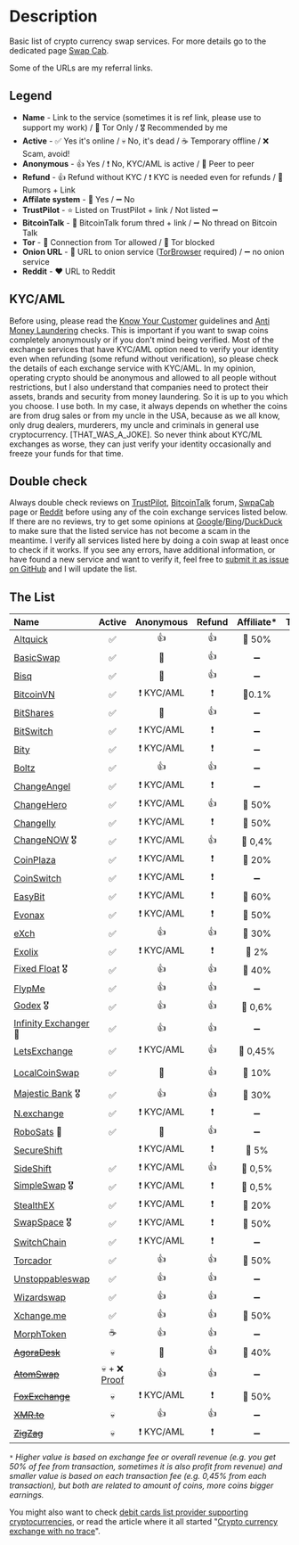 # Description
Basic list of crypto currency swap services. For more details go to the dedicated page [Swap Cab](https://swap.cab/).

Some of the URLs are my referral links.

## Legend
+ **Name** - Link to the service (sometimes it is ref link, please use to support my work) / 🧅 Tor Only / 🎖️ Recommended by me
+ **Active** - :white_check_mark: Yes it's online / :skull: No, it's dead / :coffee: Temporary offline / :x: Scam, avoid!
+ **Anonymous** - :+1: Yes / :heavy_exclamation_mark: No, KYC/AML is active / :two_men_holding_hands: Peer to peer
+ **Refund** - :+1: Refund without KYC / :heavy_exclamation_mark: KYC is needed even for refunds / :rotating_light: Rumors + Link
+ **Affilate system** - :link: Yes / :heavy_minus_sign: No 
+ **TrustPilot** - :star: Listed on TrustPilot + link / Not listed :heavy_minus_sign:
+ **BitcoinTalk** - :bookmark_tabs: BitcoinTalk forum thred + link / :heavy_minus_sign: No thread on Bitcoin Talk
+ **Tor** - :green_heart: Connection from Tor allowed / :no_entry_sign: Tor blocked
+ **Onion URL** - :purple_heart: URL to onion service ([TorBrowser](https://www.torproject.org/download/) required) / :heavy_minus_sign: no onion service
+ **Reddit** - ❤️ URL to Reddit

## KYC/AML
Before using, please read the [Know Your Customer](https://en.wikipedia.org/wiki/Know_your_customer) guidelines and [Anti Money Laundering](https://en.wikipedia.org/wiki/Money_laundering#Anti-money_laundering) checks. This is important if you want to swap coins completely anonymously or if you don't mind being verified. Most of the exchange services that have KYC/AML option need to verify your identity even when refunding (some refund without verification), so please check the details of each exchange service with KYC/AML. In my opinion, operating crypto should be anonymous and allowed to all people without restrictions, but I also understand that companies need to protect their assets, brands and security from money laundering. So it is up to you which you choose. I use both. In my case, it always depends on whether the coins are from drug sales or from my uncle in the USA, because as we all know, only drug dealers, murderers, my uncle and criminals in general use cryptocurrency. [THAT_WAS_A_JOKE]. So never think about KYC/ML exchanges as worse, they can just verify your identity occasionally and freeze your funds for that time.

## Double check

Always double check reviews on [TrustPilot](https://www.trustpilot.com/), [BitcoinTalk](https://bitcointalk.org/) forum, [SwpaCab](https://swap.cab/) page or [Reddit](https://www.reddit.com/) before using any of the coin exchange services listed below. If there are no reviews, try to get some opinions at [Google](https://google.com/)/[Bing](https://www.bing.com/)/[DuckDuck](https://duckduckgo.com/) to make sure that the listed service has not become a scam in the meantime. I verify all services listed here by doing a coin swap at least once to check if it works. If you see any errors, have additional information, or have found a new service and want to verify it, feel free to [submit it as issue on GitHub](https://github.com/h0ek/crypto-swap/issues) and I will update the list.

## The List

| Name                                                         |                            Active                            |            Anonymous             |          Refund          |     Affiliate*     |                          TrustPilot                          |                            Forum                             |       Tor       |                            Onion                             |                         Reddit                          |
| :----------------------------------------------------------- | :----------------------------------------------------------: | :------------------------------: | :----------------------: | :----------------: | :----------------------------------------------------------: | :----------------------------------------------------------: | :-------------: | :----------------------------------------------------------: | :-----------------------------------------------------: |
| [Altquick](https://altquick.com/?aKey=1157de969a15675e8007374602ef8e0cc1b8fe0a) |                      :white_check_mark:                      |               :+1:               |           :+1:           |     :link: 50%     |                      :heavy_minus_sign:                      | :bookmark_tabs: [BT](https://bitcointalk.org/index.php?topic=5111785) |  :green_heart:  |                      :heavy_minus_sign:                      |                   :heavy_minus_sign:                    |
| [BasicSwap](https://basicswapdex.com/)                       |                      :white_check_mark:                      |     :two_men_holding_hands:      |           :+1:           | :heavy_minus_sign: |                      :heavy_minus_sign:                      |                      :heavy_minus_sign:                      |  :green_heart:  |                      :heavy_minus_sign:                      |                   :heavy_minus_sign:                    |
| [Bisq](https://bisq.network/)                                |                      :white_check_mark:                      |     :two_men_holding_hands:      |           :+1:           | :heavy_minus_sign: | :star: [TP](https://www.trustpilot.com/review/bisq.network)  | :bookmark_tabs: [BT](https://bitcointalk.org/index.php?topic=5230289.0) |  :green_heart:  |                      :heavy_minus_sign:                      |      :heart:[URL](https://www.reddit.com/r/bisq/)       |
| [BitcoinVN](https://bitcoinvn.io/?ref=f2f994a2ffbb31ea)      |                      :white_check_mark:                      | :heavy_exclamation_mark: KYC/AML | :heavy_exclamation_mark: |     :link:0.1%     |  :star: [TP](https://pl.trustpilot.com/review/bitcoinvn.io)  | :bookmark_tabs:[BT](https://bitcointalk.org/index.php?topic=5215245.0) |  :green_heart:  |                      :heavy_minus_sign:                      |                   :heavy_minus_sign:                    |
| [BitShares](https://wallet.bitshares.org/)                   |                      :white_check_mark:                      |     :two_men_holding_hands:      |           :+1:           | :heavy_minus_sign: |                      :heavy_minus_sign:                      | :bookmark_tabs: [BT](https://bitcointalk.org/index.php?topic=1949828) |  :green_heart:  |                      :heavy_minus_sign:                      |    :heart:[URL](https://www.reddit.com/r/BitShares/)    |
| [BitSwitch](https://www.bitswitch.io/)                       |                      :white_check_mark:                      | :heavy_exclamation_mark: KYC/AML | :heavy_exclamation_mark: | :heavy_minus_sign: |                      :heavy_minus_sign:                      | :bookmark_tabs: [BT](https://bitcointalk.org/index.php?topic=5436561.0) |  :green_heart:  |                      :heavy_minus_sign:                      |                   :heavy_minus_sign:                    |
| [Bity](https://bity.com/)                                    |                      :white_check_mark:                      | :heavy_exclamation_mark: KYC/AML | :heavy_exclamation_mark: | :heavy_minus_sign: |   :star: [TP](https://www.trustpilot.com/review/bity.com)    | :bookmark_tabs: [BT](https://bitcointalk.org/index.php?topic=1352830.0) |  :green_heart:  |                      :heavy_minus_sign:                      |                   :heavy_minus_sign:                    |
| [Boltz](https://boltz.exchange/)                             |                      :white_check_mark:                      |               :+1:               |           :+1:           | :heavy_minus_sign: |                      :heavy_minus_sign:                      |                      :heavy_minus_sign:                      |  :green_heart:  | :purple_heart: [URL](http://boltzzzbnus4m7mta3cxmflnps4fp7dueu2tgurstbvrbt6xswzcocyd.onion) |                   :heavy_minus_sign:                    |
| [ChangeAngel](https://changeangel.io/)                       |                      :white_check_mark:                      | :heavy_exclamation_mark: KYC/AML | :heavy_exclamation_mark: | :heavy_minus_sign: | :star: [TP](https://www.trustpilot.com/review/changeangel.io) |                      :heavy_minus_sign:                      |  :green_heart:  |                      :heavy_minus_sign:                      | :heart:[URL](https://www.reddit.com/user/changeangel/)  |
| [ChangeHero](https://changehero.io/?ref=7db3572e6479494cb601821a15e58a59) |                      :white_check_mark:                      | :heavy_exclamation_mark: KYC/AML |           :+1:           |     :link: 50%     | :star: [TP](https://www.trustpilot.com/review/changehero.io) |                      :heavy_minus_sign:                      |  :green_heart:  |                      :heavy_minus_sign:                      |  :heart:[URL](https://www.reddit.com/r/ChangeHero_io/)  |
| [Changelly](https://changelly.com/?ref_id=2965k67m5ciykjaz)  |                      :white_check_mark:                      | :heavy_exclamation_mark: KYC/AML | :heavy_exclamation_mark: |     :link: 50%     | :star: [TP](https://www.trustpilot.com/review/changelly.com) | :bookmark_tabs: [BT](https://bitcointalk.org/index.php?topic=1435275) |  :green_heart:  |                      :heavy_minus_sign:                      |    :heart:[URL](https://www.reddit.com/r/Changelly/)    |
| [ChangeNOW](https://changenow.io/?link_id=4bbf275ac3078e) 🎖️  |                      :white_check_mark:                      | :heavy_exclamation_mark: KYC/AML |           :+1:           |    :link: 0,4%     | :star: [TP](https://www.trustpilot.com/review/changenow.io)  | :bookmark_tabs: [BT](https://bitcointalk.org/index.php?topic=5099039/) |  :green_heart:  |                      :heavy_minus_sign:                      |  :heart:[URL](https://www.reddit.com/r/ChangeNOW_io/)   |
| [CoinPlaza](https://www.coinplaza.it/?ref=7a7d3z9df75e518958) |                      :white_check_mark:                      | :heavy_exclamation_mark: KYC/AML | :heavy_exclamation_mark: |     :link: 20%     |                      :heavy_minus_sign:                      | :bookmark_tabs: [BT](https://bitcointalk.org/index.php?topic=5093055.0) |  :green_heart:  |                      :heavy_minus_sign:                      |                   :heavy_minus_sign:                    |
| [CoinSwitch](https://coinswitch.co/)                         |                      :white_check_mark:                      | :heavy_exclamation_mark: KYC/AML | :heavy_exclamation_mark: | :heavy_minus_sign: | :star: [TP](https://www.trustpilot.com/review/coinswitch.co) |   [BT](https://bitcointalk.org/index.php?topic=2041972.0)    |  :green_heart:  |                      :heavy_minus_sign:                      |   :heart:[URL](https://www.reddit.com/r/coinswitch/)    |
| [EasyBit](https://easybit.com/?ref_id=n8Gb00r4zB)            |                      :white_check_mark:                      | :heavy_exclamation_mark: KYC/AML | :heavy_exclamation_mark: |     :link: 60%     |  :star: [TP](https://www.trustpilot.com/review/easybit.com)  |                      :heavy_minus_sign:                      |  :green_heart:  |                      :heavy_minus_sign:                      |                   :heavy_minus_sign:                    |
| [Evonax](https://www.evonax.com/)                            |                      :white_check_mark:                      | :heavy_exclamation_mark: KYC/AML | :heavy_exclamation_mark: |     :link: 50%     | :star: [TP](https://www.trustpilot.com/review/www.evonax.com) |                      :heavy_minus_sign:                      |  :green_heart:  |                      :heavy_minus_sign:                      |                   :heavy_minus_sign:                    |
| [eXch](http://exch.cx/?ref=Dc3fE55b)                         |                      :white_check_mark:                      |               :+1:               |           :+1:           |     :link: 30%     |    :star: [TP](https://www.trustpilot.com/review/exch.cx)    |                      :heavy_minus_sign:                      |  :green_heart:  | :purple_heart: [URL](http://hszyoqwrcp7cxlxnqmovp6vjvmnwj33g4wviuxqzq47emieaxjaperyd.onion/?ref=8C43fef7) |                   :heavy_minus_sign:                    |
| [Exolix](https://exolix.com/?ref=CHsIDEU4zPnvknhK)           |                      :white_check_mark:                      | :heavy_exclamation_mark: KYC/AML | :heavy_exclamation_mark: |     :link: 2%      |  :star: [TP](https://www.trustpilot.com/review/exolix.com)   | :bookmark_tabs: [BT](https://bitcointalk.org/index.php?topic=5185036.0) |  :green_heart:  |                      :heavy_minus_sign:                      |                   :heavy_minus_sign:                    |
| [Fixed Float](https://ff.io/?ref=b5vqkwca) 🎖️                 |                      :white_check_mark:                      |               :+1:               |           :+1:           |     :link: 40%     | :star: [TP](https://www.trustpilot.com/review/fixedfloat.com) | :bookmark_tabs: [BT](https://bitcointalk.org/index.php?topic=5103574.0) |  :green_heart:  |                      :heavy_minus_sign:                      |   :heart:[URL](https://www.reddit.com/r/FixedFloat/)    |
| [FlypMe](https://flyp.me/)                                   |                      :white_check_mark:                      |               :+1:               |           :+1:           | :heavy_minus_sign: |    :star: [TP](https://www.trustpilot.com/review/flyp.me)    | :bookmark_tabs: [BT](https://bitcointalk.org/index.php?topic=3208626.360) |  :green_heart:  |                      :heavy_minus_sign:                      |     :heart:[URL](https://www.reddit.com/r/flypme/)      |
| [Godex](https://godex.io/?aff_id=iN3C1OoJxPuOEgzC&utm_source=affiliate&utm_medium=0ut3rSpace&utm_campaign=iN3C1OoJxPuOEgzC) 🎖️ |                      :white_check_mark:                      |               :+1:               |           :+1:           |    :link: 0,6%     |   :star: [TP](https://www.trustpilot.com/review/godex.io)    | :bookmark_tabs: [BT](https://bitcointalk.org/index.php?topic=4693949.0) |  :green_heart:  |                      :heavy_minus_sign:                      |   :heart:[URL](https://www.reddit.com/user/Godex_io/)   |
| [Infinity Exchanger](https://exchanger.infinity.taxi/) 🧅     |                      :white_check_mark:                      |               :+1:               |           :+1:           | :heavy_minus_sign: |                      :heavy_minus_sign:                      |                      :heavy_minus_sign:                      |  :green_heart:  |                        :purple_heart:                        |                   :heavy_minus_sign:                    |
| [LetsExchange](https://letsexchange.io/?ref_id=UGsjyvyYvQnIVa5A) |                      :white_check_mark:                      | :heavy_exclamation_mark: KYC/AML |           :+1:           |    :link: 0,45%    | :star: [TP](https://www.trustpilot.com/review/letsexchange.io) |                      :heavy_minus_sign:                      |  :green_heart:  |                      :heavy_minus_sign:                      |  :heart:[URL](https://www.reddit.com/r/LetsExchange/)   |
| [LocalCoinSwap](https://localcoinswap.com/?rc=B68EA756)      |                      :white_check_mark:                      |     :two_men_holding_hands:      |           :+1:           |     :link: 10%     | :star: [TP](https://www.trustpilot.com/review/www.localcoinswap.com)​ |                      :heavy_minus_sign:                      |  :green_heart:  |                      :heavy_minus_sign:                      | :heart: [URL](https://www.reddit.com/r/LocalCoinSwap/)  |
| [Majestic Bank](https://majesticbank.at/?ref=tGIwIS) 🎖️       |                      :white_check_mark:                      |               :+1:               |           :+1:           |     :link: 30%     |                      :heavy_minus_sign:                      |                      :heavy_minus_sign:                      |  :green_heart:  | :purple_heart: [URL](http://majestictfvnfjgo5hqvmuzynak4kjl5tjs3j5zdabawe6n2aaebldad.onion/?ref=tGIwIS) |                   :heavy_minus_sign:                    |
| [N.exchange](https://n.exchange/)                            |                      :white_check_mark:                      | :heavy_exclamation_mark: KYC/AML | :heavy_exclamation_mark: | :heavy_minus_sign: |                      :heavy_minus_sign:                      | :bookmark_tabs: [BT](https://bitcointalk.org/index.php?topic=4496222.0) |  :green_heart:  |                      :heavy_minus_sign:                      |                   :heavy_minus_sign:                    |
| [RoboSats](https://learn.robosats.com/) 🧅                    |                      :white_check_mark:                      |     :two_men_holding_hands:      |           :+1:           | :heavy_minus_sign: |                      :heavy_minus_sign:                      | :bookmark_tabs: [BT](https://bitcointalk.org/index.php?topic=5405549.0) |  :green_heart:  | :purple_heart: [URL](http://robosats6tkf3eva7x2voqso3a5wcorsnw34jveyxfqi2fu7oyheasid.onion/) |                   :heavy_minus_sign:                    |
| [SecureShift](https://secureshift.io/?ref=mXnrjSsoDqSI)      |                                                              | :heavy_exclamation_mark: KYC/AML | :heavy_exclamation_mark: |     :link: 5%      | :star: [TP](https://www.trustpilot.com/review/secureshift.io) | :bookmark_tabs: [BT](https://bitcointalk.org/index.php?topic=5492412.0) |  :green_heart:  |                      :heavy_minus_sign:                      |                   :heavy_minus_sign:                    |
| [SideShift](https://sideshift.ai/a/rGLoUMOMk)                |                      :white_check_mark:                      | :heavy_exclamation_mark: KYC/AML |           :+1:           |    :link: 0,5%     | :star: [TP](https://www.trustpilot.com/review/sideshift.ai)  | :bookmark_tabs: [BT](https://bitcointalk.org/index.php?topic=5096550) |  :green_heart:  |                      :heavy_minus_sign:                      |    :heart:[URL](https://www.reddit.com/r/sideshift/)    |
| [SimpleSwap](https://simpleswap.io/?ref=8e9542763d3f) 🎖️      |                      :white_check_mark:                      | :heavy_exclamation_mark: KYC/AML | :heavy_exclamation_mark: |    :link: 0,5%     | :star: [TP](https://www.trustpilot.com/review/simpleswap.io) | :bookmark_tabs: [BT](https://bitcointalk.org/index.php?topic=4187686.0) |  :green_heart:  |                      :heavy_minus_sign:                      |  :heart:[URL](https://www.reddit.com/r/SimpleSwap_io/)  |
| [StealthEX](https://stealthex.io/?ref=c7795nps6dn)           |                      :white_check_mark:                      | :heavy_exclamation_mark: KYC/AML | :heavy_exclamation_mark: |     :link: 20%     | :star: [TP](https://www.trustpilot.com/review/stealthex.io)  | :bookmark_tabs: [BT](https://bitcointalk.org/index.php?topic=5063962) |  :green_heart:  |                      :heavy_minus_sign:                      |    :heart:[URL](https://www.reddit.com/r/StealthEX/)    |
| [SwapSpace](https://swapspace.co?ref=2f01a4f50fa4c183a48676fa) 🎖️ |                      :white_check_mark:                      | :heavy_exclamation_mark: KYC/AML | :heavy_exclamation_mark: |     :link: 50%     | :star: [TP](https://www.trustpilot.com/review/swapspace.co)  | :bookmark_tabs: [BT](https://bitcointalk.org/index.php?topic=5221659.0) |  :green_heart:  |                      :heavy_minus_sign:                      |    :heart:[URL](https://www.reddit.com/r/SwapSpace/)    |
| [SwitchChain](https://www.switchain.com/)                    |                      :white_check_mark:                      | :heavy_exclamation_mark: KYC/AML | :heavy_exclamation_mark: | :heavy_minus_sign: | :star: [TP](https://www.trustpilot.com/review/switchain.com) |                      :heavy_minus_sign:                      |  :green_heart:  |                      :heavy_minus_sign:                      |                   :heavy_minus_sign:                    |
| [Torcador](https://trocador.app/?ref=NZkCVRhtxO)             |                      :white_check_mark:                      |               :+1:               |           :+1:           |     :link: 50%     |                      :heavy_minus_sign:                      |                      :heavy_minus_sign:                      |  :green_heart:  | :purple_heart: [URL](http://trocadorfyhlu27aefre5u7zri66gudtzdyelymftvr4yjwcxhfaqsid.onion/?ref=NZkCVRhtxO) |                   :heavy_minus_sign:                    |
| [Unstoppableswap](https://unstoppableswap.net/)              |                      :white_check_mark:                      |               :+1:               |           :+1:           | :heavy_minus_sign: |                      :heavy_minus_sign:                      |                      :heavy_minus_sign:                      |  :green_heart:  |                      :heavy_minus_sign:                      | :heart:[URL](https://www.reddit.com/r/unstoppableswap/) |
| [Wizardswap](https://www.wizardswap.io/)                     |                      :white_check_mark:                      |               :+1:               |           :+1:           | :heavy_minus_sign: |                      :heavy_minus_sign:                      |                      :heavy_minus_sign:                      |  :green_heart:  | :purple_heart: [URL](http://wizardswgtu2ovor7r2esg3cxdpt7tv4nrugi32lldv53zmtonbz6sid.onion/) |                   :heavy_minus_sign:                    |
| [Xchange.me](https://xchange.me/?invite=590bd2a5-4cdc-4bcc-86f8-43889937b0e3) |                      :white_check_mark:                      |               :+1:               |           :+1:           |     :link: 50%     |  :star: [TP](https://www.trustpilot.com/review/xchange.me)   | :bookmark_tabs: [BT](https://bitcointalk.org/index.php?topic=5242699.0) |  :green_heart:  | :purple_heart: [URL](http://xmxmrjoqo63c5notr2ds2t3pdpsg4ysqqe6e6uu2pycecmjs4ekzpmyd.onion/?invite=590bd2a5-4cdc-4bcc-86f8-43889937b0e3) |                   :heavy_minus_sign:                    |
| [MorphToken](https://www.morphtoken.com/)                    |                           :coffee:                           |               :+1:               |           :+1:           | :heavy_minus_sign: | :star: [TP](https://www.trustpilot.com/review/www.morphtoken.com) |                      :heavy_minus_sign:                      | :no_entry_sign: |                      :heavy_minus_sign:                      |                   :heavy_minus_sign:                    |
| ~~[AgoraDesk](https://agoradesk.com/?rc=kyt6)~~              |                           :skull:                            |     :two_men_holding_hands:      |           :+1:           |     :link: 40%     | :star: [TP](https://www.trustpilot.com/review/agoradesk.com) | :bookmark_tabs: [BT](https://bitcointalk.org/index.php?topic=5188930.0) |  :green_heart:  | :purple_heart: [URL](http://2jopbxfi2mrw6pfpmufm7smacrgniglr7a4raaila3kwlhlumflxfxad.onion/?rc=kyt6) |    :heart:[URL](https://www.reddit.com/r/AgoraDesk/)    |
| ~~[AtomSwap](https://atomswap.net/)~~                        | :skull: + :x: [Proof](https://bitcointalk.org/index.php?topic=5467788.0) |               :+1:               |           :+1:           | :heavy_minus_sign: |                      :heavy_minus_sign:                      |                      :heavy_minus_sign:                      |  :green_heart:  | :purple_heart: [URL](http://atomswqj23pzjvizfhqopclihqm3uxb7d6gfjravurev3mmlxegorjqd.onion/) |                   :heavy_minus_sign:                    |
| ~~[FoxExchange](https://fox.exchange/?ref=48546KYC)~~        |                           :skull:                            | :heavy_exclamation_mark: KYC/AML | :heavy_exclamation_mark: |     :link: 50%     |                      :heavy_minus_sign:                      | :bookmark_tabs: [BT](https://bitcointalk.org/index.php?topic=5104721.40) |  :green_heart:  |                      :heavy_minus_sign:                      |                   :heavy_minus_sign:                    |
| ~~[XMR.to](https://xmr.to/)~~                                |                           :skull:                            |               :+1:               |           :+1:           | :heavy_minus_sign: |                      :heavy_minus_sign:                      |                      :heavy_minus_sign:                      |  :green_heart:  |                      :heavy_minus_sign:                      |                   :heavy_minus_sign:                    |
| ~~[ZigZag](https://zigzag.io/)~~                             |                           :skull:                            | :heavy_exclamation_mark: KYC/AML | :heavy_exclamation_mark: | :heavy_minus_sign: |                      :heavy_minus_sign:                      |                      :heavy_minus_sign:                      |  :green_heart:  |                      :heavy_minus_sign:                      |                   :heavy_minus_sign:                    |

``*`` *Higher value is based on exchange fee or overall revenue (e.g. you get 50% of fee from transaction, sometimes it is also profit from revenue) and smaller value is based on each transaction fee (e.g. 0,45% from each transaction), but both are related to amount of coins, more coins bigger earnings.*

You might also want to check [debit cards list provider supporting cryptocurrencies](https://github.com/h0ek/crypto-cards), or read the article where it all started "[Crypto currency exchange with no trace](https://0ut3r.space/2018/12/10/crypto-exchange/)".
